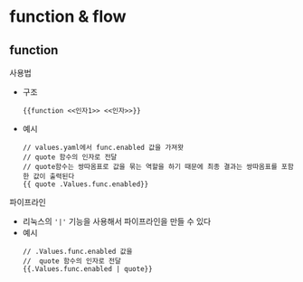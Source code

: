 # function & flow
## function
사용법
- 구조
   ```
   {{function <<인자1>> <<인자>>}}
   ```
- 예시
   ```
   // values.yaml에서 func.enabled 값을 가져왓
   // quote 함수의 인자로 전달
   // quote함수는 쌍따옴표로 값을 묶는 역할을 하기 때문에 최종 결과는 쌍따옴표를 포함한 값이 출력된다
   {{ quote .Values.func.enabled}}
   ```

파이프라인
- 리눅스의 `'|'` 기능을 사용해서 파이프라인을 만들 수 있다
- 예시
   ```
   // .Values.func.enabled 값을
   //  quote 함수의 인자로 전달
   {{.Values.func.enabled | quote}}
   ```
   
